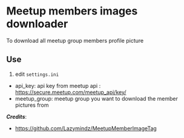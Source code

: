 # Meetup members images downloader

To download all meetup group members profile picture 

## Use

1. edit ```settings.ini``` 
  - api_key: api key from meetup api : https://secure.meetup.com/meetup_api/key/
  - meetup_group: meetup group you want to download the member pictures from

_**Credits**_:
- https://github.com/Lazymindz/MeetupMemberImageTag
